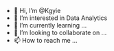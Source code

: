 - 👋 Hi, I’m @Kgyie
- 👀 I’m interested in Data Analytics
- 🌱 I’m currently learning ...
- 💞️ I’m looking to collaborate on ...
- 📫 How to reach me ...

<!---
Kgyie/Kgyie is a ✨ special ✨ repository because its `README.md` (this file) appears on your GitHub profile.
You can click the Preview link to take a look at your changes.
--->
